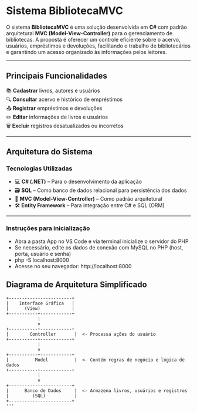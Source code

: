 # Sistema BibliotecaMVC

O sistema **BibliotecaMVC** é uma solução desenvolvida em **C#** com padrão arquitetural **MVC (Model-View-Controller)** para o gerenciamento de bibliotecas. A proposta é oferecer um controle eficiente sobre o acervo, usuários, empréstimos e devoluções, facilitando o trabalho de bibliotecários e garantindo um acesso organizado às informações pelos leitores.

---

## Principais Funcionalidades

📚 **Cadastrar** livros, autores e usuários  
🔍 **Consultar** acervo e histórico de empréstimos  
📤 **Registrar** empréstimos e devoluções  
✏️ **Editar** informações de livros e usuários  
🗑️ **Excluir** registros desatualizados ou incorretos

---

## Arquitetura do Sistema



### Tecnologias Utilizadas

- 💻 **C# (.NET)** – Para o desenvolvimento da aplicação
- 🗃️ **SQL** – Como banco de dados relacional para persistência dos dados
- 🧩 **MVC (Model-View-Controller)** – Como padrão arquitetural
- 🛠️ **Entity Framework** – Para integração entre C# e SQL (ORM)

---

### Instruções para inicialização

- Abra a pasta App no VS Code e via terminal inicialize o servidor do PHP
- Se necessário, edite os dados de conexão com MySQL no PHP (host, porta, usuário e senha)
- php -S localhost:8000
- Acesse no seu navegador: http://localhost:8000

## Diagrama de Arquitetura Simplificado

```plaintext
+------------------------+
|    Interface Gráfica   |
|      (View)            |
+-----------+------------+
            |
            v
+-----------+------------+
|        Controller       |  <- Processa ações do usuário
+-----------+------------+
            |
            v
+-----------+------------+
|          Model          |  <- Contém regras de negócio e lógica de dados
+-----------+------------+
            |
            v
+------------------------+
|      Banco de Dados     |  <- Armazena livros, usuários e registros
|         (SQL)           |
+------------------------+
'''

